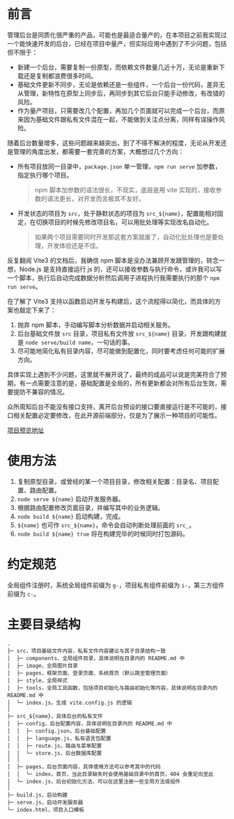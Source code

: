 # 前言

管理后台是同质化很严重的产品，可能也是最适合量产的，在本项目之前我实现过一个能快速开发的后台，已经在项目中量产，但实际应用中遇到了不少问题，包括但不限于：

- 新建一个后台，需要复制一份原型，而依赖文件数量几近十万，无论是重新下载还是复制都浪费很多时间。
- 基础文件更新不同步，无论是依赖还是一些组件，一个后台一份代码，差异无从管理，新特性在原型上同步后，再同步到其它后台只能手动修改，有改错的风险。
- 作为量产项目，只需要改几个配置，再加几个页面就可以完成一个后台，而原来因为基础文件跟私有文件混在一起，不能做到关注点分离，同样有误操作风险。

随着后台数量增多，这些问题越来越突出，到了不得不解决的程度，无论从开发还是管理的角度出发，都需要一套完善的方案，大概想过几个方向：

- 所有项目放同一目录中，`package.json` 单一管理，`npm run serve` 加参数，指定执行哪个项目。
  > npm 脚本加参数的语法很长，不现实，底层是用 vite 实现的，接收参数的语法更长，对开发而言极其不友好。

- 开发状态的项目为 `src`，处于静默状态的项目为 `src_${name}`，配置能相对固定，在切换项目的时候先修改项目名，可以用批处理等实现改名自动化。
  > 如果两个项目需要同时开发那这套方案就废了，自动化批处理也是要处理，开发体验还是不佳。

反复翻阅 Vite3 的文档后，我确信 npm 脚本是没办法兼顾开发跟管理的，转念一想，Node.js 是支持直接运行 js 的，还可以接收参数与执行命令，或许我可以写一个脚本，执行后自动完成数据分析然后调用子进程执行我需要执行的那个 `npm run serve`。

在了解了 Vite3 支持以函数启动开发与构建后，这个流程得以简化，而具体的方案也敲定下来了：

1. 抛弃 npm 脚本，手动编写脚本分析数据并启动相关服务。
2. 后台基础文件放 `src` 目录，项目私有文件放 `src_${name}` 目录，开发跟构建就是 `node serve/build name`，一句话的事。
3. 尽可能地简化私有目录内容，尽可能做到配置化，同时要考虑任何可能的扩展方向。

具体实现上遇到不少问题，这里就不展开说了，最终的成品可以说是完美符合了预期，有一点需要注意的是，基础配置是全局的，所有更新都会对所有后台生效，需要提防不兼容的情况。

众所周知后台不能没有接口支持，离开后台预设的接口要直接运行是不可能的，接口相关配置必定要修改，在此开源前端部分，仅是为了展示一种项目的可能性。

[项目预览地址](https://demo-admin.muops.com/)

# 使用方法

1. 复制原型目录，或曾经的某一个项目目录，修改相关配置：目录名、项目配置、路由配置。
2. `node serve ${name}` 启动开发服务器。
3. 根据路由配置修改页面目录，并编写其中的业务逻辑。
4. `node build ${name}` 启动构建，完成。
5. `${name}` 也可作 `src_${name}`，命令会自动判断处理前面的 `src_`。
6. `node build ${name} true` 将在构建完毕的时候同时打包源码。

# 约定规范

全局组件注册时，系统全局组件前缀为 `g-`，项目私有组件前缀为 `i-`，第三方组件前缀为 `c-`。

# 主要目录结构

```
.
├─ src，项目基础文件内容，私有文件内容建议与其子目录结构一致
│  ├─ components，全局组件目录，具体说明在目录内的 README.md 中
│  ├─ image，全局图片目录
│  ├─ pages，框架页面、登录页面、系统首页（默认跳至管理页面）
│  ├─ style，全局样式
│  ├─ tools，全局工具函数，包括项目初始化与路由初始化等内容，具体说明在目录内的 README.md 中
│  └─ index.js，生成 vite.config.js 的逻辑
│
├─ src_${name}，具体后台的私有文件
│  ├─ config，后台配置内容，具体说明在目录内的 README.md 中
│  │  ├─ config.json，后台基础配置
│  │  ├─ language.js，私有语言包配置
│  │  ├─ route.js，路由与菜单配置
│  │  └─ store.js，后台数据库配置
│  │
│  ├─ pages，后台页面内容，具体使用方法可以参考其中的代码
│  │  └─ index，首页，当此目录缺失时会使用基础目录中的首页，404 会重定向至此
│  └─ index.js，后台初始化方法，可以在这里注册一些全局方法或组件
│
├─ build.js，启动构建
├─ serve.js，启动开发服务器
└─ index.html，项目入口模板
```
